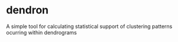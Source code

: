 # dendron
A simple tool for calculating statistical support of clustering patterns ocurring within dendrograms
